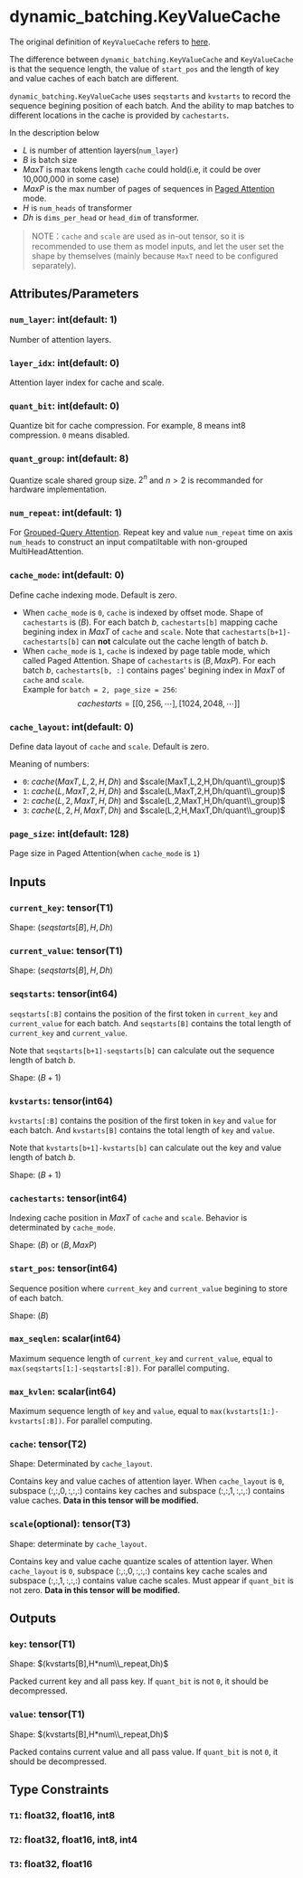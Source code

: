# dynamic_batching.KeyValueCache

The original definition of `KeyValueCache` refers to [here](../KeyValueCache.md).

The difference between `dynamic_batching.KeyValueCache` and `KeyValueCache` is that the sequence length, the value of `start_pos` and the length of key and value caches of each batch are different. 

`dynamic_batching.KeyValueCache` uses `seqstarts` and `kvstarts` to record the sequence begining position of each batch. And the ability to map batches to different locations in the cache is provided by `cachestarts`.

In the description below
 - $L$ is number of attention layers(`num_layer`)
 - $B$ is batch size
 - $MaxT$ is max tokens length `cache` could hold(i.e, it could be over 10,000,000 in some case)
 - $MaxP$ is the max number of pages of sequences in [Paged Attention](https://arxiv.org/abs/2309.06180) mode.
 - $H$ is `num_heads` of transformer
 - $Dh$ is `dims_per_head` or `head_dim` of transformer.

> NOTE：`cache` and `scale` are used as in-out tensor, so it is recommended to use them as model inputs, and let the user set the shape by themselves (mainly because `MaxT` need to be configured separately).

## Attributes/Parameters

### `num_layer`: int(default: 1)

Number of attention layers.

### `layer_idx`: int(default: 0)

Attention layer index for cache and scale.

### `quant_bit`: int(default: 0)

Quantize bit for cache compression. For example, 8 means int8 compression. `0` means disabled.

### `quant_group`: int(default: 8)

Quantize scale shared group size. $2^n$ and $n > 2$ is recommanded for hardware implementation.

### `num_repeat`: int(default: 1)

For [Grouped-Query Attention](https://arxiv.org/pdf/2305.13245.pdf). Repeat key and value `num_repeat` time on axis `num_heads` to construct an input compatiltable with non-grouped MultiHeadAttention.

### `cache_mode`: int(default: 0)

Define cache indexing mode. Default is zero.
- When `cache_mode` is `0`, `cache` is indexed by offset mode. Shape of `cachestarts` is $(B)$. For each batch $b$, `cachestarts[b]` mapping cache begining index in $MaxT$ of `cache` and `scale`. Note that `cachestarts[b+1]-cachestarts[b]` can **not** calculate out the cache length of batch $b$.
- When `cache_mode` is `1`, `cache` is indexed by page table mode, which called Paged Attention. Shape of `cachestarts` is $(B, MaxP)$. For each batch $b$, `cachestarts[b, :]` contains pages' begining index in $MaxT$ of `cache` and `scale`.<br>
Example for `batch = 2, page_size = 256`:
$$cachestarts=[[0,256,\cdots],[1024,2048,\cdots]]$$

### `cache_layout`: int(default: 0)

Define data layout of `cache` and `scale`. Default is zero.

Meaning of numbers:
- `0`: $cache(MaxT,L,2,H,Dh)$ and $scale(MaxT,L,2,H,Dh/quant\\_group)$
- `1`: $cache(L,MaxT,2,H,Dh)$ and $scale(L,MaxT,2,H,Dh/quant\\_group)$
- `2`: $cache(L,2,MaxT,H,Dh)$ and $scale(L,2,MaxT,H,Dh/quant\\_group)$
- `3`: $cache(L,2,H,MaxT,Dh)$ and $scale(L,2,H,MaxT,Dh/quant\\_group)$

### `page_size`: int(default: 128)

Page size in Paged Attention(when `cache_mode` is `1`)

## Inputs

### `current_key`: tensor(T1)

Shape: $(seqstarts[B],H,Dh)$

### `current_value`: tensor(T1)

Shape: $(seqstarts[B],H,Dh)$

### `seqstarts`: tensor(int64)

`seqstarts[:B]` contains the position of the first token in `current_key` and `current_value` for each batch.
And `seqstarts[B]` contains the total length of `current_key` and `current_value`.

Note that `seqstarts[b+1]-seqstarts[b]` can calculate out the sequence length of batch $b$.

Shape: $(B+1)$

### `kvstarts`: tensor(int64)

`kvstarts[:B]` contains the position of the first token in `key` and `value` for each batch.
And `kvstarts[B]` contains the total length of `key` and `value`.

Note that `kvstarts[b+1]-kvstarts[b]` can calculate out the key and value length of batch $b$.

Shape: $(B+1)$

### `cachestarts`: tensor(int64)

Indexing cache position in $MaxT$ of `cache` and `scale`. Behavior is determinated by `cache_mode`.

Shape: $(B)$ or $(B, MaxP)$

### `start_pos`: tensor(int64)

Sequence position where `current_key` and `current_value` begining to store of each batch.

Shape: $(B)$

### `max_seqlen`: scalar(int64)

Maximum sequence length of `current_key` and `current_value`, equal to `max(seqstarts[1:]-seqstarts[:B])`. For parallel computing.

### `max_kvlen`: scalar(int64)

Maximum sequence length of `key` and `value`, equal to `max(kvstarts[1:]-kvstarts[:B])`. For parallel computing.

### `cache`: tensor(T2)

Shape: Determinated by `cache_layout`.

Contains key and value caches of attention layer. When `cache_layout` is `0`, subspace $(:,:,0,:,:,:)$ contains key caches and subspace $(:,:,1,:,:,:)$ contains value caches. **Data in this tensor will be modified.**

### `scale`(optional): tensor(T3)

Shape: determinate by `cache_layout`.

Contains key and value cache quantize scales of attention layer. When `cache_layout` is `0`, subspace $(:,:,0,:,:,:)$ contains key cache scales and subspace $(:,:,1,:,:,:)$ contains value cache scales. Must appear if `quant_bit` is not zero. **Data in this tensor will be modified.**

## Outputs

### `key`: tensor(T1)

Shape: $(kvstarts[B],H*num\\_repeat,Dh)$

Packed current key and all pass key. If `quant_bit` is not `0`, it should be decompressed.

### `value`: tensor(T1)

Shape: $(kvstarts[B],H*num\\_repeat,Dh)$

Packed contains current value and all pass value. If `quant_bit` is not `0`, it should be decompressed.

## Type Constraints

### `T1`: float32, float16, int8

### `T2`: float32, float16, int8, int4

### `T3`: float32, float16
